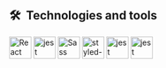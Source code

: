  ## 🛠  Technologies and tools
 
<div style="display: inline_block">
  
<img src="https://img.shields.io/badge/React-282C34?logo=react&logoColor=61DAFB " alt="React logo" title="React" height="40" />
<img src="https://img.shields.io/badge/Typescript-282C34?logo=typescript&logoColor=3178C6 " alt="jest logo" title="Jest" height="40" />

<img src="https://img.shields.io/badge/Sass-282C34?logo=sass&logoColor=CC6699" alt="Sass logo" title="Sass" height="40" />
<img src="https://img.shields.io/static/v1?label=&message=styled-components&color=282C34&logo=styled-components&logoColor=DB7093" alt="styled-components logo" title="styled-components" height="40"/>

<img src="https://img.shields.io/badge/Jest-282C34?logo=jest&logoColor=C21325 " alt="jest logo" title="Jest" height="40" />
<img src="https://img.shields.io/badge/Axios-282C34?logo=axios&logoColor=5A29E4 " alt="jest logo" title="Jest" height="40" />

</div>
